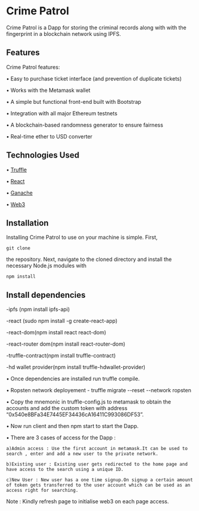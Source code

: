 # Crime Patrol

Crime Patrol is a Dapp for storing the criminal records along with with the fingerprint in a blockchain network using IPFS.


## Features
Crime Patrol features:

 • Easy to purchase ticket interface (and prevention of duplicate tickets)  

 • Works with the Metamask wallet

 • A simple but functional front-end built with Bootstrap  

 • Integration with all major Ethereum testnets

 • A blockchain-based randomness generator to ensure fairness

 • Real-time ether to USD converter

## Technologies Used

 • [Truffle](https://github.com/trufflesuite/truffle)  

 • [React](https://github.com/reactjs/reactjs.org)

 • [Ganache](https://github.com/trufflesuite/ganache-cli)    

 • [Web3](https://github.com/ethereum/web3.js/)

## Installation
Installing Crime Patrol to use on your machine is simple. First,  

`git clone`  

the repository. Next, navigate to the cloned directory and install the necessary Node.js modules with  

`npm install`  

## Install dependencies

-ipfs (npm install  ipfs-api)

-react (sudo npm install -g create-react-app)

-react-dom(npm install react react-dom)

-react-router dom(npm install  react-router-dom)

-truffle-contract(npm install truffle-contract)

-hd wallet provider(npm install truffle-hdwallet-provider)

 • Once dependencies are installed run truffle compile.

 • Ropsten network deployement - truffle migrate --reset --network ropsten

 • Copy the mnemonic in truffle-config.js to metamask to obtain the accounts and add the custom token with address “0x540e8BFa34E7445EF34436cA16411C993086DF53”.

 • Now run client and then npm start to start the Dapp.

 • There are 3 cases of access for the Dapp :
	
	a)Admin access : Use the first account in metamask.It can be used to search , enter and add a new user to the private network.

	b)Existing user : Existing user gets redirected to the home page and have access to the search using a unique ID.

	c)New User : New user has a one time signup.On signup a certain amount of token gets transferred to the user account which can be used as an access right for searching.

Note : Kindly refresh page to initialise web3 on each page access.


